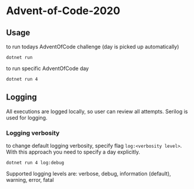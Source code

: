 # Advent-of-Code-2020

## Usage

to run todays AdventOfCode challenge (day is picked up automatically)
```
dotnet run	
```

to run specific AdventOfCode day
```
dotnet run 4	
```

## Logging

All executions are logged locally, so user can review all attempts. Serilog is used for logging.

### Logging verbosity

to change default logging verbosity, specify flag `log:<verbosity level>`. With this approach you need to specify a day explicitly.

```
dotnet run 4 log:debug	
```

Supported logging levels are: verbose, debug, information (default), warning, error, fatal
